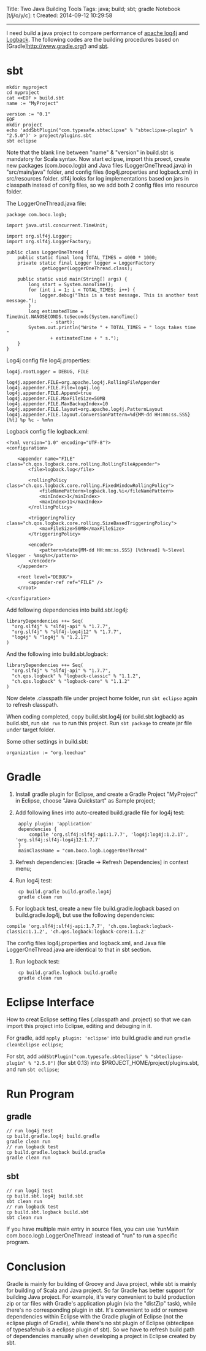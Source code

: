 Title: Two Java Building Tools
Tags: java; build; sbt; gradle
Notebook [t/j/o/y/c]: t
Created: 2014-09-12 10:29:58

------

I need build a java project to compare performance of [apache log4j](http://logging.apache.org/log4j/2.x/) and [Logback](http://logback.qos.ch/). The following codes are the building procedures based on [Gradle]http://www.gradle.org/) and [sbt](http://www.scala-sbt.org/).

# sbt

```
mkdir myproject
cd myproject
cat <<EOF > build.sbt
name := "MyProject"

version := "0.1"
EOF
mkdir project
echo 'addSbtPlugin("com.typesafe.sbteclipse" % "sbteclipse-plugin" % "2.5.0")' > project/plugins.sbt
sbt eclipse
```

Note that the blank line between "name" & "version" in build.sbt is mandatory for Scala syntax.
Now start eclipse, import this proect, create new packages (com.boco.logb) and Java files (LoggerOneThread.java) in "src/main/java" folder, and config files (log4j.properties and logback.xml) in src/resources folder.
slf4j looks for log implementations based on jars in classpath instead of conifg files, so we add both 2 config files into resource folder.

The LoggerOneThread.java file:
```
package com.boco.logb;

import java.util.concurrent.TimeUnit;

import org.slf4j.Logger;
import org.slf4j.LoggerFactory;

public class LoggerOneThread {
    public static final long TOTAL_TIMES = 4000 * 1000;
    private static final Logger logger = LoggerFactory
            .getLogger(LoggerOneThread.class);

    public static void main(String[] args) {
        long start = System.nanoTime();
        for (int i = 1; i < TOTAL_TIMES; i++) {
            logger.debug("This is a test message. This is another test message.");
        }
        long estimatedTime = TimeUnit.NANOSECONDS.toSeconds(System.nanoTime()
                - start);
        System.out.println("Write " + TOTAL_TIMES + " logs takes time "
                + estimatedTime + " s.");
    }
}
```
Log4j config file log4j.properties:
```
log4j.rootLogger = DEBUG, FILE

log4j.appender.FILE=org.apache.log4j.RollingFileAppender
log4j.appender.FILE.File=log4j.log
log4j.appender.FILE.Append=true
log4j.appender.FILE.MaxFileSize=50MB
log4j.appender.FILE.MaxBackupIndex=10
log4j.appender.FILE.layout=org.apache.log4j.PatternLayout
log4j.appender.FILE.layout.ConversionPattern=%d{MM-dd HH:mm:ss.SSS} [%t] %p %c - %m%n
```
Logback config file logback.xml:
```
<?xml version="1.0" encoding="UTF-8"?>
<configuration>

    <appender name="FILE" class="ch.qos.logback.core.rolling.RollingFileAppender">
        <file>logback.log</file>

        <rollingPolicy class="ch.qos.logback.core.rolling.FixedWindowRollingPolicy">
            <fileNamePattern>logback.log.%i</fileNamePattern>
            <minIndex>1</minIndex>
            <maxIndex>11</maxIndex>
        </rollingPolicy>

        <triggeringPolicy class="ch.qos.logback.core.rolling.SizeBasedTriggeringPolicy">
            <maxFileSize>50MB</maxFileSize>
        </triggeringPolicy>

        <encoder>
            <pattern>%date{MM-dd HH:mm:ss.SSS} [%thread] %-5level %logger - %msg%n</pattern>
        </encoder>
    </appender>

    <root level="DEBUG">
        <appender-ref ref="FILE" />
    </root>

</configuration>
```

Add following dependencies into build.sbt.log4j:
```
libraryDependencies ++= Seq(
  "org.slf4j" % "slf4j-api" % "1.7.7",
  "org.slf4j" % "slf4j-log4j12" % "1.7.7",
  "log4j" % "log4j" % "1.2.17"
)
```

And the following into build.sbt.logback:
```
libraryDependencies ++= Seq(
  "org.slf4j" % "slf4j-api" % "1.7.7",
  "ch.qos.logback" % "logback-classic" % "1.1.2",
  "ch.qos.logback" % "logback-core" % "1.1.2"
)
```

Now delete .classpath file under project home folder, run `sbt eclipse` again to refresh classpath.

When coding completed, copy build.sbt.log4j (or build.sbt.logback) as build.sbt, run `sbt run` to run this project. Run `sbt package` to create jar file under target folder.

Some other settings in build.sbt:

    organization := "org.leechau"

# Gradle

1. Install gradle plugin for Eclipse, and create a Gradle Project "MyProject" in Eclipse, choose "Java Quickstart" as Sample project;

1. Add following lines into auto-created build.gradle file for log4j test:

        apply plugin: 'application'
        dependencies {
            compile 'org.slf4j:slf4j-api:1.7.7', 'log4j:log4j:1.2.17', 'org.slf4j:slf4j-log4j12:1.7.7'
        }
        mainClassName = "com.boco.logb.LoggerOneThread"

1. Refresh dependencies: [Gradle -> Refresh Dependencies] in context menu;

1. Run log4j test:

        cp build.gradle build.gradle.log4j
        gradle clean run

1. For logback test, create a new file build.gradle.logback based on build.gradle.log4j, but use the following dependencies:

```
compile 'org.slf4j:slf4j-api:1.7.7', 'ch.qos.logback:logback-classic:1.1.2', 'ch.qos.logback:logback-core:1.1.2'
```

The config files log4j.properties and logback.xml, and Java file LoggerOneThread.java are identical to that in sbt section.

1. Run logback test:

        cp build.gradle.logback build.gradle
        gradle clean run

# Eclipse Interface

How to creat Eclipse setting files (.classpath and .project) so that we can import this project into Eclipse, editing and debuging in it.

For gradle, add `apply plugin: 'eclipse'` into build.gradle and run `gradle cleanEclipse eclipse`;

For sbt, add `addSbtPlugin("com.typesafe.sbteclipse" % "sbteclipse-plugin" % "2.5.0")` (for sbt 0.13) into $PROJECT_HOME/project/plugins.sbt, and run `sbt eclipse`;

# Run Program

## gradle

```
// run log4j test
cp build.gradle.log4j build.gradle
gradle clean run
// run logback test
cp build.gradle.logback build.gradle
gradle clean run
```

## sbt

```
// run log4j test
cp build.sbt.log4j build.sbt
sbt clean run
// run logback test
cp build.sbt.logback build.sbt
sbt clean run
```

If you have multiple main entry in source files, you can use 'runMain com.boco.logb.LoggerOneThread' instead of "run" to run a specific program. 

# Conclusion

Gradle is mainly for building of Groovy and Java project, while sbt is mainly for building of Scala and Java project. So far Gradle has better support for building Java project.
For example, it's very convenient to build production zip or tar files with Gradle's application plugin (via the "distZip" task), while there's no corresponding plugin in sbt.
It's convenient to add or remove dependencies within Eclipse with the Gradle plugin of Eclipse (not the eclipse plugin of Gradle), while there's no sbt plugin of Eclipse (sbteclipse of typesafehub is a eclipse plugin of sbt). So we have to refresh build path of dependencies manually when developing a project in Eclipse created by sbt.

